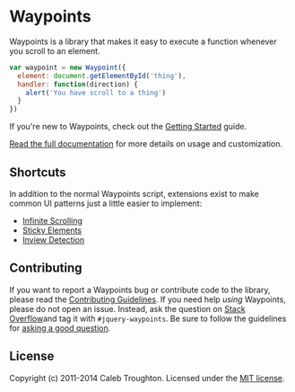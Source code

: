 # Waypoints

Waypoints is a library that makes it easy to execute a function whenever you scroll to an element.

```js
var waypoint = new Waypoint({
  element: document.getElementById('thing'),
  handler: function(direction) {
    alert('You have scroll to a thing')
  }
})
```

If you're new to Waypoints, check out the [Getting Started](http://imakewebthings.com/guides/get-started) guide.

[Read the full documentation](http://imakewebthings.com/waypoints/api/waypoint) for more details on usage and customization.

## Shortcuts

In addition to the normal Waypoints script, extensions exist to make common UI patterns just a little easier to implement:

- [Infinite Scrolling](http://imakewebthings.com/waypoints/shortcuts/infinite-scroll)
- [Sticky Elements](http://imakewebthings.com/waypoints/shortcuts/sticky-elements)
- [Inview Detection](http://imakewebthings.com/waypoints/shortcuts/inview)


## Contributing

If you want to report a Waypoints bug or contribute code to the library, please read the [Contributing Guidelines](https://github.com/imakewebthings/waypoints/blob/master/CONRIBUTING.md). If you need help *using* Waypoints, please do not open an issue. Instead, ask the question on [Stack Overflow](http://stackoverflow.com)and tag it with <code>#jquery-waypoints</code>. Be sure to follow the guidelines for [asking a good question](http://stackoverflow.com/help/how-to-ask).

## License

Copyright (c) 2011-2014 Caleb Troughton. Licensed under the [MIT license](https://github.com/imakewebthings/waypoints/blob/master/licenses.txt).
